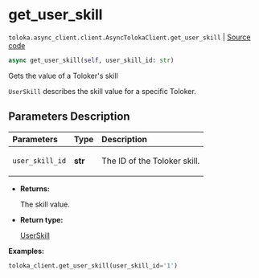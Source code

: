 # get_user_skill
`toloka.async_client.client.AsyncTolokaClient.get_user_skill` | [Source code](https://github.com/Toloka/toloka-kit/blob/v1.1.3/src/async_client/client.py#L0)

```python
async get_user_skill(self, user_skill_id: str)
```

Gets the value of a Toloker's skill


`UserSkill` describes the skill value for a specific Toloker.

## Parameters Description

| Parameters | Type | Description |
| :----------| :----| :-----------|
`user_skill_id`|**str**|<p>The ID of the Toloker skill.</p>

* **Returns:**

  The skill value.

* **Return type:**

  [UserSkill](toloka.client.user_skill.UserSkill.md)

**Examples:**


```python
toloka_client.get_user_skill(user_skill_id='1')
```
